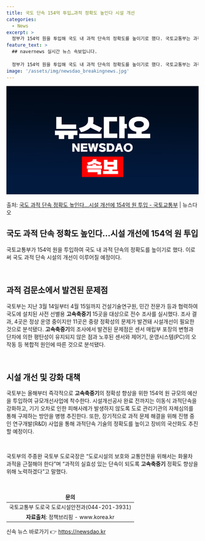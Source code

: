```yaml
---
title: 국도 단속 154억 투입…과적 정확도 높인다 시설 개선
categories:
  - News
excerpt: >
  정부가 154억 원을 투입해 국도 내 과적 단속의 정확도를 높이기로 했다. 국토교통부는 과적검문소의 과적 단…
feature_text: >
  ## navernews 실시간 뉴스 속보입니다.

  정부가 154억 원을 투입해 국도 내 과적 단속의 정확도를 높이기로 했다. 국토교통부는 과적검문소의 과적 단…
image: '/assets/img/newsdao_breakingnews.jpg'
---
```


![뉴스다오 속보](/assets/img/newsdao_breakingnews.jpg)

<p>출처: <a href="https://newsdao.kr/3780" rel="dofollow">국도 과적 단속 정확도 높인다…시설 개선에 154억 원 투입  - 국토교통부</a> | 뉴스다오</p>

<h2 data-ke-size="size26">국도 과적 단속 정확도 높인다…시설 개선에 154억 원 투입</h2>
국토교통부가 154억 원을 투입하여 국도 내 과적 단속의 정확도를 높이기로 했다. 이로써 국도 과적 단속 시설의 개선이 이루어질 예정이다.

<p data-ke-size="size16">&nbsp;</p>

<h2 data-ke-size="size24">과적 검문소에서 발견된 문제점</h2>
국토부는 지난 3월 14일부터 4월 15일까지 건설기술연구원, 민간 전문가 등과 협력하여 국도에 설치된 사전 선별용 <b>고속축중기</b> 15곳을 대상으로 전수 조사를 실시했다. 조사 결과, 4곳은 정상 운영 중이지만 11곳은 중량 정확성의 문제가 발견돼 시설개선이 필요한 것으로 분석됐다. <b>고속축중기</b>의 조사에서 발견된 문제점은 센서 매립부 포장의 변형과 단차에 의한 평탄성이 유지되지 않은 점과 노후된 센서와 제어기, 운영시스템(PC)의 오작동 등 복합적 원인에 따른 것으로 분석됐다.

<p data-ke-size="size16">&nbsp;</p>

<h2 data-ke-size="size24">시설 개선 및 강화 대책</h2>
국토부는 올해부터 즉각적으로 <b>고속축중기</b>의 정확성 향상을 위한 154억 원 규모의 예산을 투입하여 규모개선사업에 착수한다. 시설개선공사 완료 전까지는 이동식 과적단속을 강화하고, 기기 오차로 인한 피해사례가 발생하지 않도록 도로 관리기관의 자체심의를 통해 구제하는 방안을 병행 추진한다. 또한, 장기적으로 과적 문제 해결을 위해 진행 중인 연구개발(R&D) 사업을 통해 과적단속 기술의 정확도를 높이고 장비의 국산화도 추진할 예정이다.

<p data-ke-size="size16">&nbsp;</p>

국토부의 주종완 국토부 도로국장은 “도로시설의 보호와 교통안전을 위해서는 화물차 과적을 근절해야 한다”며 “과적의 실효성 있는 단속이 되도록 <b>고속축중기</b> 정확도 향상을 위해 노력하겠다”고 말했다.

<p data-ke-size="size16">&nbsp;</p>

<table>
<thead>
<tr>
<td style="text-align: center; height: 17px;"><b>문의</b></td>
</tr>
</thead>
<tbody>
<tr>
<td style="text-align: center; height: 17px;">국토교통부 도로국 도로시설안전과(044-201-3931)</td>
</tr>
<tr>
<td style="text-align: center; height: 17px;"><b>자료출처</b>: 정책브리핑 - www.korea.kr</td>
</tr>
</tbody>
</table>
 

신속 뉴스 바로가기 👉 <a href="https://newsdao.kr" rel="dofollow">https://newsdao.kr</a>


